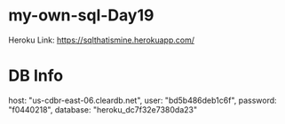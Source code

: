 # my-own-sql-Day19

Heroku Link: https://sqlthatismine.herokuapp.com/

# DB Info
host: "us-cdbr-east-06.cleardb.net",
user: "bd5b486deb1c6f",
password: "f0440218",
database: "heroku_dc7f32e7380da23"